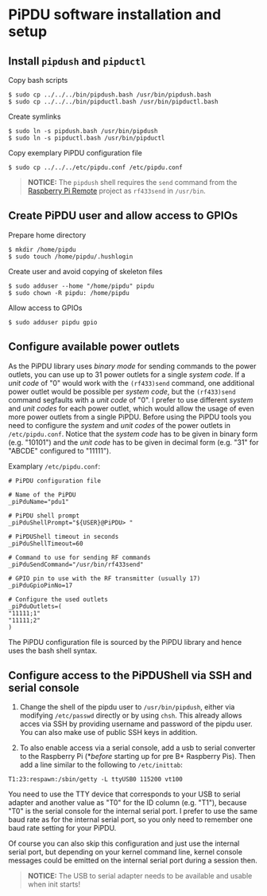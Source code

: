# PiPDU software installation and setup #

## Install `pipdush` and `pipductl` ##

Copy bash scripts
```
$ sudo cp ../../../bin/pipdush.bash /usr/bin/pipdush.bash
$ sudo cp ../../../bin/pipductl.bash /usr/bin/pipductl.bash
```

Create symlinks
```
$ sudo ln -s pipdush.bash /usr/bin/pipdush
$ sudo ln -s pipductl.bash /usr/bin/pipductl
```

Copy exemplary PiPDU configuration file
```
$ sudo cp ../../../etc/pipdu.conf /etc/pipdu.conf
```

> **NOTICE:** The `pipdush` shell requires the `send` command from the [Raspberry Pi Remote] project as `rf433send` in `/usr/bin`.

[Raspberry Pi Remote]: https://github.com/xkonni/raspberry-remote

## Create PiPDU user and allow access to GPIOs ##

Prepare home directory
```
$ mkdir /home/pipdu
$ sudo touch /home/pipdu/.hushlogin
```

Create user and avoid copying of skeleton files
```
$ sudo adduser --home "/home/pipdu" pipdu
$ sudo chown -R pipdu: /home/pipdu
```

Allow access to GPIOs
```
$ sudo adduser pipdu gpio
```

## Configure available power outlets ##

As the PiPDU library uses _binary mode_ for sending commands to the power outlets, you can use up to 31 power outlets for a single _system code_. If a _unit code_ of "0" would work with the `(rf433)send` command, one additional power outlet would be possible per _system code_, but the `(rf433)send` command segfaults with a _unit code_ of "0". I prefer to use different _system_ and _unit codes_ for each power outlet, which would allow the usage of even more power outlets from a single PiPDU. Before using the PiPDU tools you need to configure the _system_ and _unit codes_ of the power outlets in `/etc/pipdu.conf`. Notice that the _system code_ has to be given in binary form (e.g. "10101") and the _unit code_ has to be given in decimal form (e.g. "31" for "ABCDE" configured to "11111").

Examplary `/etc/pipdu.conf`:
```
# PiPDU configuration file

# Name of the PiPDU
_piPduName="pdu1"

# PiPDU shell prompt
_piPduShellPrompt="${USER}@PiPDU> "

# PiPDUShell timeout in seconds
_piPduShellTimeout=60

# Command to use for sending RF commands
_piPduSendCommand="/usr/bin/rf433send"

# GPIO pin to use with the RF transmitter (usually 17)
_piPduGpioPinNo=17

# Configure the used outlets
_piPduOutlets=( 
"11111;1"
"11111;2"
)
```

The PiPDU configuration file is sourced by the PiPDU library and hence uses the bash shell syntax.

## Configure access to the PiPDUShell via SSH and serial console ##

1. Change the shell of the pipdu user to `/usr/bin/pipdush`, either via modifying `/etc/passwd` directly or by using `chsh`. This already allows acces via SSH by providing username and password of the pipdu user. You can also make use of public SSH keys in addition.

2. To also enable access via a serial console, add a usb to serial converter to the Raspberry Pi (**before* starting up for pre B+ Raspberry Pis). Then add a line similar to the following to `/etc/inittab`:
```
T1:23:respawn:/sbin/getty -L ttyUSB0 115200 vt100
```
You need to use the TTY device that corresponds to your USB to serial adapter and another value as "T0" for the ID column (e.g. "T1"), because "T0" is the serial console for the internal serial port. I prefer to use the same baud rate as for the internal serial port, so you only need to remember one baud rate setting for your PiPDU.

Of course you can also skip this configuration and just use the internal serial port, but depending on your kernel command line, kernel console messages could be emitted on the internal serial port during a session then.

> **NOTICE:** The USB to serial adapter needs to be available and usable when init starts!

